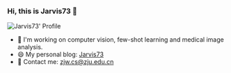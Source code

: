### Hi, this is Jarvis73 👋

![Jarvis73' Profile](https://github-readme-stats.vercel.app/api?username=Jarvis73&count_private=true&show_icons=true)

- 🔭 I'm working on computer vision, few-shot learning and medical image analysis.
- 😄 My personal blog: [Jarvis73](https://www.jarvis73.cn/)
- 💬 Contact me: zjw.cs@zju.edu.cn

<!--
**Jarvis73/Jarvis73** is a ✨ _special_ ✨ repository because its `README.md` (this file) appears on your GitHub profile.

Here are some ideas to get you started:

- 🔭 I’m currently working on ...
- 🌱 I’m currently learning ...
- 👯 I’m looking to collaborate on ...
- 🤔 I’m looking for help with ...
- 💬 Ask me about ...
- 📫 How to reach me: ...
- 😄 Pronouns: ...
- ⚡ Fun fact: ...
-->
